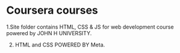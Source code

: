 # Coursera courses

1.Site folder contains HTML, CSS & JS for web development course powered by JOHN H UNIVERSITY.

2. HTML and CSS POWERED BY Meta.
